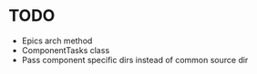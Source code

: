 # TODO

+ Epics arch method
+ ComponentTasks class
+ Pass component specific dirs instead of common source dir
